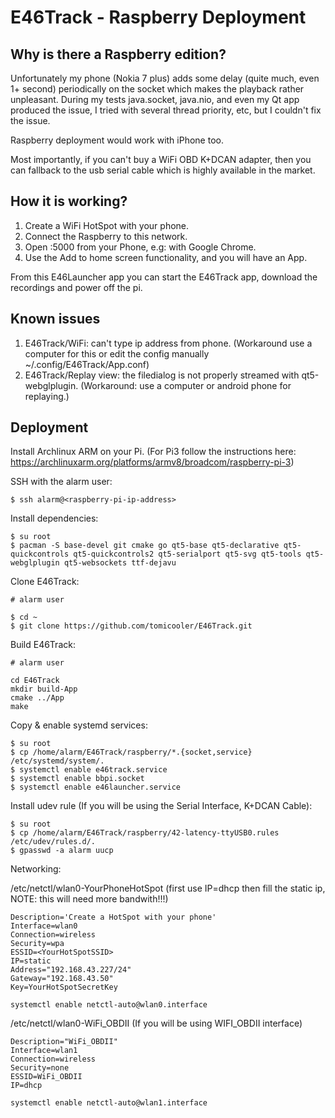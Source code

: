 # E46Track - Raspberry Deployment

## Why is there a Raspberry edition?

Unfortunately my phone (Nokia 7 plus) adds some delay (quite much, even 1+ second) periodically on the socket which makes the playback rather unpleasant.
During my tests java.socket, java.nio, and even my Qt app produced the issue, I tried with several thread priority, etc, but I couldn't fix the issue.

Raspberry deployment would work with iPhone too.

Most importantly, if you can't buy a WiFi OBD K+DCAN adapter, then you can fallback to the usb serial cable which is highly available in the market.

## How it is working?

1. Create a WiFi HotSpot with your phone.
2. Connect the Raspberry to this network.
3. Open <raspberry-ip>:5000 from your Phone, e.g: with Google Chrome.
4. Use the Add to home screen functionality, and you will have an App.

From this E46Launcher app you can start the E46Track app, download the recordings and power off the pi.

## Known issues

1. E46Track/WiFi: can't type ip address from phone. (Workaround use a computer for this or edit the config manually ~/.config/E46Track/App.conf)
2. E46Track/Replay view: the filedialog is not properly streamed with qt5-webglplugin. (Workaround: use a computer or android phone for replaying.)

## Deployment

Install Archlinux ARM on your Pi. (For Pi3 follow the instructions here: https://archlinuxarm.org/platforms/armv8/broadcom/raspberry-pi-3)

SSH with the alarm user:
```
$ ssh alarm@<raspberry-pi-ip-address>
```

Install dependencies:
```
$ su root
$ pacman -S base-devel git cmake go qt5-base qt5-declarative qt5-quickcontrols qt5-quickcontrols2 qt5-serialport qt5-svg qt5-tools qt5-webglplugin qt5-websockets ttf-dejavu
```

Clone E46Track:
```
# alarm user

$ cd ~
$ git clone https://github.com/tomicooler/E46Track.git
```

Build E46Track:
```
# alarm user

cd E46Track
mkdir build-App
cmake ../App
make
```

Copy & enable systemd services:
```
$ su root
$ cp /home/alarm/E46Track/raspberry/*.{socket,service} /etc/systemd/system/.
$ systemctl enable e46track.service
$ systemctl enable bbpi.socket
$ systemctl enable e46launcher.service
```

Install udev rule (If you will be using the Serial Interface, K+DCAN Cable):
```
$ su root
$ cp /home/alarm/E46Track/raspberry/42-latency-ttyUSB0.rules /etc/udev/rules.d/.
$ gpasswd -a alarm uucp
```

Networking:

/etc/netctl/wlan0-YourPhoneHotSpot (first use IP=dhcp then fill the static ip, NOTE: this will need more bandwith!!!)
```
Description='Create a HotSpot with your phone'
Interface=wlan0
Connection=wireless
Security=wpa
ESSID=<YourHotSpotSSID>
IP=static
Address="192.168.43.227/24"
Gateway="192.168.43.50"
Key=YourHotSpotSecretKey
```

```
systemctl enable netctl-auto@wlan0.interface
```

/etc/netctl/wlan0-WiFi_OBDII (If you will be using WIFI_OBDII interface)
```
Description="WiFi_OBDII"
Interface=wlan1
Connection=wireless
Security=none
ESSID=WiFi_OBDII
IP=dhcp
```

```
systemctl enable netctl-auto@wlan1.interface
```